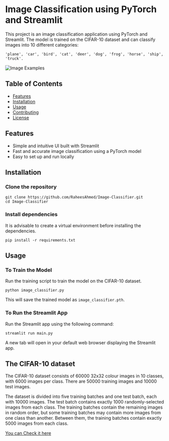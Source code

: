 
# Image Classification using PyTorch and Streamlit

This project is an image classification application using PyTorch and Streamlit. The model is trained on the CIFAR-10 dataset and can classify images into 10 different categories:
```
'plane', 'car', 'bird', 'cat', 'deer', 'dog', 'frog', 'horse', 'ship', 'truck'.

```

![ Image Examples](./screenshot.png) 

## Table of Contents

- [Features](#features)
- [Installation](#installation)
- [Usage](#usage)
- [Contributing](#contributing)
- [License](#license)

## Features

- Simple and intuitive UI built with Streamlit
- Fast and accurate image classification using a PyTorch model
- Easy to set up and run locally

## Installation

### Clone the repository

```
git clone https://github.com/RaheesAhmed/Image-Classifier.git
cd Image-Classifier
```
### Install dependencies

It is advisable to create a virtual environment before installing the dependencies.

```
pip install -r requirements.txt
```

## Usage

### To Train the Model

Run the training script to train the model on the CIFAR-10 dataset.

```
python image_classifier.py
```

This will save the trained model as `image_classifier.pth`.

### To Run the Streamlit App

Run the Streamlit app using the following command:

```
streamlit run main.py
```

A new tab will open in your default web browser displaying the Streamlit app.

## The CIFAR-10 dataset
The CIFAR-10 dataset consists of 60000 32x32 colour images in 10 classes, with 6000 images per class. There are 50000 training images and 10000 test images.

The dataset is divided into five training batches and one test batch, each with 10000 images. The test batch contains exactly 1000 randomly-selected images from each class. The training batches contain the remaining images in random order, but some training batches may contain more images from one class than another. Between them, the training batches contain exactly 5000 images from each class.

[You can Check it here](https://www.cs.toronto.edu/~kriz/cifar.html)


